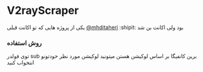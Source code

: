 # V2rayScraper

یکی از پروژه هایی که تو اکانت قبلی 
[@mhditaheri](https://github.com/mhdiTaheri/) :shipit:
بود ولی اکانت بن شد

### روش استفاده
توی فولدر sub برین کانفیگا بر اساس لوکیشن هستن میتونید لوکیشن مورد نظر خودتونو انتخواب کنید

